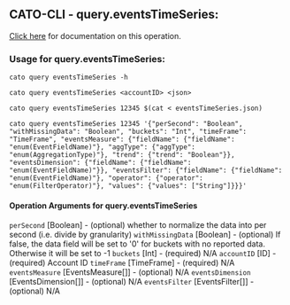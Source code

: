 
## CATO-CLI - query.eventsTimeSeries:
[Click here](https://api.catonetworks.com/documentation/#query-eventsTimeSeries) for documentation on this operation.

### Usage for query.eventsTimeSeries:

`cato query eventsTimeSeries -h`

`cato query eventsTimeSeries <accountID> <json>`

`cato query eventsTimeSeries 12345 $(cat < eventsTimeSeries.json)`

`cato query eventsTimeSeries 12345 '{"perSecond": "Boolean", "withMissingData": "Boolean", "buckets": "Int", "timeFrame": "TimeFrame", "eventsMeasure": {"fieldName": {"fieldName": "enum(EventFieldName)"}, "aggType": {"aggType": "enum(AggregationType)"}, "trend": {"trend": "Boolean"}}, "eventsDimension": {"fieldName": {"fieldName": "enum(EventFieldName)"}}, "eventsFilter": {"fieldName": {"fieldName": "enum(EventFieldName)"}, "operator": {"operator": "enum(FilterOperator)"}, "values": {"values": ["String"]}}}'`

#### Operation Arguments for query.eventsTimeSeries ####
`perSecond` [Boolean] - (optional) whether to normalize the data into per second (i.e. divide by granularity) 
`withMissingData` [Boolean] - (optional) If false, the data field will be set to '0' for buckets with no reported data. Otherwise it will be set to -1 
`buckets` [Int] - (required) N/A 
`accountID` [ID] - (required) Account ID 
`timeFrame` [TimeFrame] - (required) N/A 
`eventsMeasure` [EventsMeasure[]] - (optional) N/A 
`eventsDimension` [EventsDimension[]] - (optional) N/A 
`eventsFilter` [EventsFilter[]] - (optional) N/A 

